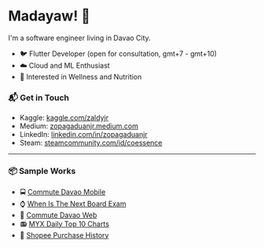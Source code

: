 # Madayaw! 👋

I'm a software engineer living in Davao City.

- 🐦 Flutter Developer (open for consultation, gmt+7 - gmt+10)
- ☁️ Cloud and ML Enthusiast
- 🍗 Interested in Wellness and Nutrition

### 📬 Get in Touch

- Kaggle: [kaggle.com/zaldyjr][kaggle]
- Medium: [zopagaduanjr.medium.com][medium]
- LinkedIn: [linkedin.com/in/zopagaduanjr][linkedin]
- Steam: [steamcommunity.com/id/coessence][steam]

---

### 📦 Sample Works

- 🚍 [Commute Davao Mobile][commute-mob]
- ⌚ [When Is The Next Board Exam][witnbe]
- 🚌 [Commute Davao Web][commute-web]
- 📻 [MYX Daily Top 10 Charts][myxarchive]
- 🛒 [Shopee Purchase History][sh]

[kaggle]: https://www.kaggle.com/zaldyjr
[medium]: https://zopagaduanjr.medium.com/
[linkedin]: https://www.linkedin.com/in/zopagaduanjr/
[steam]: https://steamcommunity.com/id/coessence/
[commute-mob]: https://play.google.com/store/apps/details?id=zalboi.commute_davao&gl=US
[commute-web]: https://commutedavao.com/
[witnbe]: https://whenisthenextboardexam.com/
[myxarchive]: http://myxarchive.com/
[sh]: https://chromewebstore.google.com/detail/shopee-purchase-history/hjngblgllbemaipfmclpiepemddbdioh
